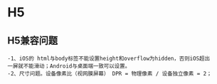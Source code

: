 # H5

## H5兼容问题
	-1、iOS的 html与body标签不能设置height和overflow为hidden，否则iOS超出
	一屏就不能滑动；Android与桌面端一致可以设置。
	-2、尺寸问题。设备像素比（视网膜屏幕） DPR = 物理像素 / 设备独立像素 = 2；
	
